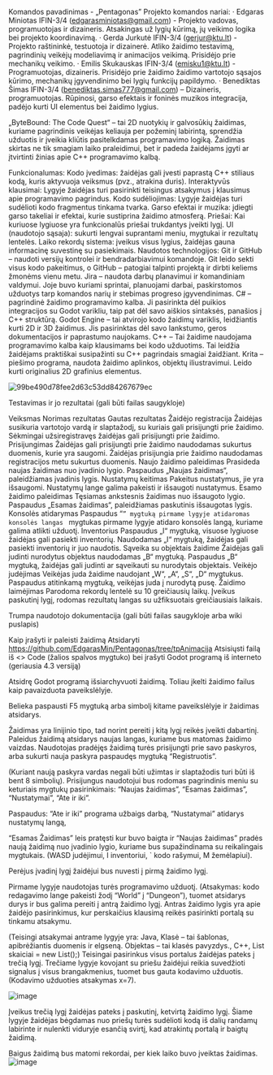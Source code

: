 Komandos pavadinimas - „Pentagonas”
Projekto komandos nariai:
· Edgaras Miniotas IFIN-3/4 (edgarasminiotas@gmail.com) - Projekto vadovas, programuotojas ir dizaineris. Atsakingas už lygių kūrimą, jų veikimo logika bei projekto koordinavimą.
· Gerda Jurkutė IFIN-3/4 (gerjur@ktu.lt) - Projekto raštininkė, testuotoja ir dizainerė. Atliko žaidimo testavimą, pagrindinių veikėjų modeliavimą ir animacijos veikimą. Prisidėjo prie mechanikų veikimo.
· Emilis Skukauskas IFIN-3/4 (emisku1@ktu.lt) - Programuotojas, dizaineris. Prisidėjo prie žaidimo žaidimo vartotojo sąsajos kūrimo, mechanikų įgyvendinimo bei lygių funkcijų papildymo.
· Benediktas Šimas  IFIN-3/4 (benediktas.simas777@gmail.com) – Dizaineris, programuotojas. Rūpinosi, garso efektais ir foninės muzikos integracija, padėjo kurti UI elementus bei žaidimo lygius.


„ByteBound: The Code Quest“ – tai 2D nuotykių ir galvosūkių žaidimas, kuriame pagrindinis veikėjas keliauja per požeminį labirintą, sprendžia užduotis ir įveikia kliūtis pasitelkdamas programavimo logiką. Žaidimas skirtas ne tik smagiam laiko praleidimui, bet ir padeda žaidėjams įgyti ar įtvirtinti žinias apie C++ programavimo kalbą.
 
Funkcionalumas:
Kodo įvedimas: žaidėjas gali įvesti paprastą C++ stiliaus kodą, kuris aktyvuoja veiksmus (pvz., atrakina duris).
Interaktyvūs klausimai: Lygyje žaidėjas turi pasirinkti teisingus atsakymus į klausimus apie programavimo pagrindus.
Kodo sudėliojimas: Lygyje žaidėjas turi sudėlioti kodo fragmentus tinkama tvarka.
Garso efektai ir muzika: įdiegti garso takeliai ir efektai, kurie sustiprina žaidimo atmosferą.
Priešai: Kai kuriuose lygiuose yra funkcionalūs priešai trukdantys įveikti lygį.
UI (naudotojo sąsaja): sukurti lengvai suprantami meniu, mygtukai ir rezultatų lentelės.
Laiko rekordų sistema: įveikus visus lygius, žaidėjas gauna informacinę suvestinę su pasiekimais.
Naudotos technologijos:
Git ir GitHub – naudoti versijų kontrolei ir bendradarbiavimui komandoje. Git leido sekti visus kodo pakeitimus, o GitHub – patogiai talpinti projektą ir dirbti keliems žmonėms vienu metu.
Jira – naudota darbų planavimui ir komandiniam valdymui. Joje buvo kuriami sprintai, planuojami darbai, paskirstomos užduotys tarp komandos narių ir stebimas progreso įgyvendinimas.
C# – pagrindinė žaidimo programavimo kalba. Ji pasirinkta dėl puikios integracijos su Godot varikliu, taip pat dėl savo aiškios sintaksės, panašios į C++ struktūrą.
Godot Engine – tai atvirojo kodo žaidimų variklis, leidžiantis kurti 2D ir 3D žaidimus. Jis pasirinktas dėl savo lankstumo, geros dokumentacijos ir paprastumo naujokams.
C++ – Tai žaidime naudojama programavimo kalba kaip  klausimams bei kodo užduotims. Tai leidžia žaidėjams praktiškai susipažinti su C++ pagrindais smagiai žaidžiant.
Krita – piešimo programa, naudota žaidimo aplinkos, objektų iliustravimui. Leido kurti originalius 2D grafinius elementus.


![99be490d78fee2d63c53dd84267679ec](https://github.com/user-attachments/assets/551a5bc2-31e2-4277-9d81-8683360859d2)



Testavimas ir jo rezultatai (gali būti failas saugykloje)

Veiksmas 
Norimas rezultatas
Gautas rezultatas
Žaidėjo registracija
Žaidėjas susikuria vartotojo vardą ir slaptažodį, su kuriais gali prisijungti prie žaidimo.
Sėkmingai užsiregistravęs žaidėjas gali prisijungti prie žaidimo.
Prisijungimas
Žaidėjas gali prisijungti prie žaidimo naudodamas sukurtus duomenis, kurie yra saugomi.
Žaidėjas prisijungia prie žaidimo naudodamas registracijos metu sukurtus duomenis.
Naujo žaidimo paleidimas
Prasideda naujas žaidimas nuo įvadinio lygio.
Paspaudus „Naujas žaidimas“, paleidžiamas įvadinis lygis.
Nustatymų keitimas
Pakeitus nustatymus, jie yra išsaugomi.
Nustatymų lange galima pakeisti ir išsaugoti nustatymus.
Esamo žaidimo paleidimas
Tęsiamas ankstesnis žaidimas nuo išsaugoto lygio.
Paspaudus „Esamas žaidimas“, paleidžiamas paskutinis išsaugotas lygis.
Konsolės atidarymas
Paspaudus “`” mygtuką pirmame lygyje atidaromas konsolės langas
` mygtukas pirmame lygyje atidaro konsolės langą, kuriame galima atlikti užduotį.
Inventorius
Paspaudus „I“ mygtuką, visuose lygiuose žaidėjas gali pasiekti inventorių.
Naudodamas „I“ mygtuką, žaidėjas gali pasiekti inventorių ir juo naudotis.
Sąveika su objektais žaidime
Žaidėjas gali judinti nurodytus objektus naudodamas „B“ mygtuką.
Paspaudus „B“ mygtuką, žaidėjas gali judinti ar sąveikauti su nurodytais objektais.
Veikėjo judėjimas
Veikėjas juda žaidime naudojant „W“, „A“, „S“, „D“ mygtukus.
Paspaudus atitinkamą mygtuką, veikėjas juda į nurodytą pusę.
Žaidimo laimėjimas
Parodoma rekordų lentelė su 10 greičiausių laikų.
Įveikus paskutinį lygį, rodomas rezultatų langas su užfiksuotais greičiausiais laikais.



Trumpa naudotojo dokumentacija (gali būti failas saugykloje arba wiki puslapis)




Kaip įrašyti ir paleisti žaidimą
Atsidaryti https://github.com/EdgarasMin/Pentagonas/tree/tpAnimacija
Atsisiųsti failą iš <> Code (žalios spalvos mygtuko) 
bei įrašyti Godot programą iš interneto (geriausia 4.3 versiją)

Atsidrę Godot programą išsiarchyvuoti žaidimą. Toliau įkelti žaidimo failus kaip pavaizduota paveikslėlyje.












Belieka paspausti F5 mygtuką arba simbolį kitame paveikslėlyje ir žaidimas atsidarys.


Žaidimas yra linijinio tipo, tad norint pereiti į kitą lygį reikės įveikti dabartinį. Paleidus žaidimą atsidarys naujas langas, kuriame bus matomas žaidimo vaizdas. Naudotojas pradėjęs žaidimą turės prisijungti prie savo paskyros, arba sukurti nauja paskyra paspaudęs mygtuką “Registruotis”. 


(Kuriant naują paskyra vardas negali būti užimtas ir slaptažodis turi būti iš bent 8 simbolių). Prisijungus naudotojui bus rodomas pagrindinis meniu su keturiais mygtukų pasirinkimais: “Naujas žaidimas”, “Esamas žaidimas”, “Nustatymai”, “Ate ir iki”. 



Paspaudus: “Ate ir iki” programa užbaigs darbą, “Nustatymai” atidarys nustatymų langą, 


“Esamas Žaidimas” leis pratęsti kur buvo baigta ir “Naujas žaidimas” pradės naują žaidimą nuo įvadinio lygio, kuriame bus supažindinama su reikalingais mygtukais. (WASD judėjimui, I inventoriui, ` kodo rašymui, M žemėlapiui). 

Perėjus įvadinį lygį žaidėjui bus nuvesti į pirmą žaidimo lygį.

Pirmame lygyje naudotojas turės programavimo užduotį. (Atsakymas: kodo redagavimo lange pakeisti žodį “World” į “Dungeon”), tuomet atsidarys durys ir bus galima pereiti į antrą žaidimo lygį. Antras žaidimo lygis yra apie žaidėjo pasirinkimus, kur perskaičius klausimą reikės pasirinkti portalą su tinkamu atsakymu. 

(Teisingi atsakymai antrame lygyje yra: Java, Klasė – tai šablonas, apibrėžiantis duomenis ir elgseną. Objektas – tai klasės pavyzdys., C++, List<int> skaiciai = new List<int>();)
Teisingai pasirinkus visus portalus žaidėjas pateks į trečią lygį. Trečiame lygyje kovojant su priešu žaidėjui reikia suvedžioti signalus į visus brangakmenius, tuomet bus gauta kodavimo užduotis. (Kodavimo užduoties atsakymas x=7).


![image](https://github.com/user-attachments/assets/7061d9b4-05f5-4a3d-a2b5-c5d9a488f6ae)


Įveikus trečią lygį žaidėjas pateks į paskutinį, ketvirtą žaidimo lygį. Šiame lygyje žaidėjas bėgdamas nuo priešų turės sudėlioti kodą iš dalių randamų labirinte ir nulenkti viduryje esančią svirtį, kad atrakintų portalą ir baigtų žaidimą.





Baigus žaidimą bus matomi rekordai, per kiek laiko buvo įveiktas žaidimas. 
![image](https://github.com/user-attachments/assets/9ab7e6bf-f99c-49a2-b47f-87315c50bbca)

